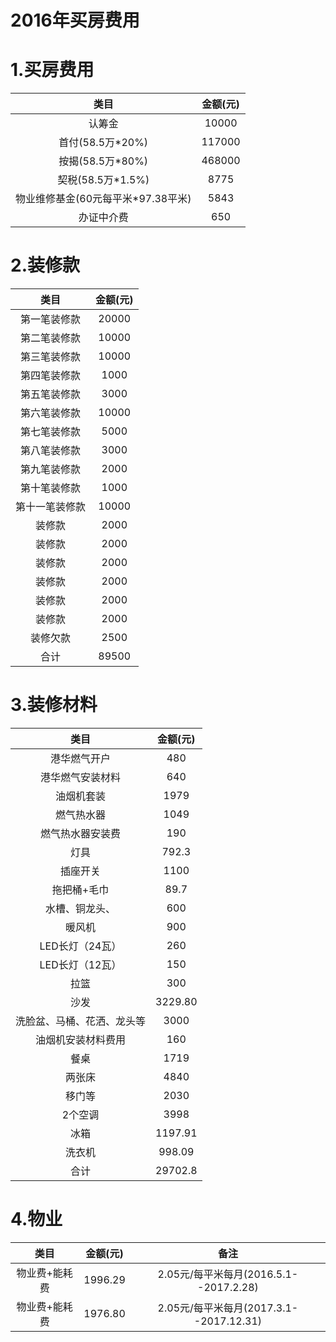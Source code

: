 # 2016年买房费用


# 1.买房费用

类目 | 金额(元)
:----:|:----:
认筹金 | 10000
首付(58.5万*20%)|117000
按揭(58.5万*80%) | 468000
契税(58.5万*1.5%)|8775
物业维修基金(60元每平米*97.38平米)|5843
办证中介费|650



# 2.装修款

类目 | 金额(元)
:----:|:----:
第一笔装修款|	20000
第二笔装修款|	10000
第三笔装修款|	10000
第四笔装修款|	1000
第五笔装修款|	3000
第六笔装修款|	10000
第七笔装修款|	5000
第八笔装修款|	3000
第九笔装修款|	2000
第十笔装修款|	1000
第十一笔装修款|	10000
装修款|	2000
装修款|	2000
装修款|	2000
装修款|	2000
装修款|	2000
装修款|	2000
装修欠款|	2500
合计|	89500

# 3.装修材料

类目 | 金额(元)
:----:|:----:
港华燃气开户|480
港华燃气安装材料|640
油烟机套装 | 1979
燃气热水器|	1049
燃气热水器安装费|190
灯具|	792.3
插座开关|	1100
拖把桶+毛巾	|89.7
水槽、铜龙头、|	600
暖风机|	900
LED长灯（24瓦）|	260
LED长灯（12瓦）|	150
拉篮|	300
沙发|3229.80
洗脸盆、马桶、花洒、龙头等|3000
油烟机安装材料费用|160
餐桌|1719
两张床|4840
移门等|2030
2个空调|3998
冰箱|1197.91
洗衣机|998.09
合计|	29702.8

# 4.物业

类目 | 金额(元) | 备注
:----:|:----: |:----:
物业费+能耗费|1996.29|2.05元/每平米每月(2016.5.1--2017.2.28)
物业费+能耗费|1976.80|2.05元/每平米每月(2017.3.1--2017.12.31)
